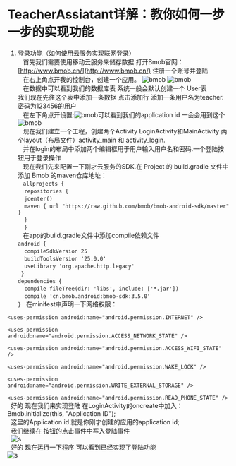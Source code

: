 # TeacherAssiatant详解：教你如何一步一步的实现功能
1. 登录功能（如何使用云服务实现联网登录）</br>
    首先我们需要使用移动云服务来储存数据.打开Bmob官网：[http://www.bmob.cn/](http://www.bmob.cn/) 注册一个账号并登陆</br>
    在右上角点开我的控制台，创建一个应用。
    ![](https://github.com/weiyashuai123/TeacherAssiatant-detailed/blob/master/image/0.png "bmob")
    ![](https://github.com/weiyashuai123/TeacherAssiatant-detailed/blob/master/image/1.png "bmob")</br>
    在数据中可以看到我们的数据库表 系统一般会默认创建一个 User表 </br>
    我们现在先往这个表中添加一条数据 点击添加行 添加一条用户名为teacher.密码为123456的用户</br>
    在左下角点开设置:![](https://github.com/weiyashuai123/TeacherAssiatant-detailed/blob/master/image/2.png "bmob")可以看到我们的application id 一会会用到这个![](https://github.com/weiyashuai123/TeacherAssiatant-detailed/blob/master/image/3.png "bmob")</br>
    现在我们建立一个工程，创建两个Activity LoginActivity和MainActivity 两个layout（布局文件）activity_main 和 activity_login.</br>
    并在login的布局中添加两个编辑框用于用户输入用户名和密码.一个登陆按钮用于登录操作</br>
    现在我们先来配置一下刚才云服务的SDK.在 Project 的 build.gradle 文件中添加 Bmob 的maven仓库地址：</br>
    `allprojects { `</br>
        `  repositories {`</br>
        `  jcenter()`</br>
        `  maven { url "https://raw.github.com/bmob/bmob-android-sdk/master" }`</br>
        `  }`</br>
        `  }`</br>
    在app的build.gradle文件中添加compile依赖文件</br>
    `android {`</br>
       `  compileSdkVersion 25`</br>
       `  buildToolsVersion '25.0.0'`</br>
       `  useLibrary 'org.apache.http.legacy'`</br>
        ` }`</br>
    `dependencies `{</br>
       `  compile fileTree(dir: 'libs', include: ['*.jar'])`</br>
       `  compile 'cn.bmob.android:bmob-sdk:3.5.0'`</br>
    `}`
   在minifest中声明一下网络权限：</br>
<!--允许联网 --> 
`<uses-permission android:name="android.permission.INTERNET" /> `
<!--获取GSM（2g）、WCDMA（联通3g）等网络状态的信息  --> 
`<uses-permission android:name="android.permission.ACCESS_NETWORK_STATE" /> `
<!--获取wifi网络状态的信息 --> 
`<uses-permission android:name="android.permission.ACCESS_WIFI_STATE" /> `
<!--保持CPU 运转，屏幕和键盘灯有可能是关闭的,用于文件上传和下载 -->
`<uses-permission android:name="android.permission.WAKE_LOCK" /> `
<!--获取sd卡写的权限，用于文件上传和下载-->
`<uses-permission android:name="android.permission.WRITE_EXTERNAL_STORAGE" />`
<!--允许读取手机状态 用于创建BmobInstallation--> 
`<uses-permission android:name="android.permission.READ_PHONE_STATE" />` </br>
   好的 现在我们来实现登陆 在LoginActivity的oncreate中加入：Bmob.initialize(this, "Application ID");</br>
   这里的Application id 就是你刚才创建的应用的application id;</br>
   我们继续在 按钮的点击事件中写入登陆事件</br>
    ![s](https://github.com/weiyashuai123/TeacherAssiatant-detailed/blob/master/image/4.png "bmob") </br>
   好的 现在运行一下程序 可以看到已经实现了登陆功能 </br>
    ![s](https://github.com/weiyashuai123/TeacherAssiatant-detailed/blob/master/image/logindemo.gif "bmob")</br>

